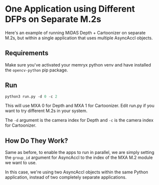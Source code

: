 # One Application using Different DFPs on Separate M.2s

Here's an example of running MiDAS Depth + Cartoonizer on separate M.2s, but within a single application that uses multiple AsyncAccl objects.


## Requirements

Make sure you've activated your memryx python venv and have installed the `opencv-python` pip package.


## Run

```python
python3 run.py -d 0 -c 2
```

This will use MXA 0 for Depth and MXA 1 for Cartoonizer. Edit run.py if you want to try different M.2s in your system.

The `-d` argument is the camera index for Depth and `-c` is the camera index for Cartoonizer.



## How Do They Work?

Same as before, to enable the apps to run in parallel, we are simply setting the `group_id` argument for AsyncAccl to the index of the MXA M.2 module we want to use.

In this case, we're using two AsyncAccl objects within the same Python application, instead of two completely separate applications.

